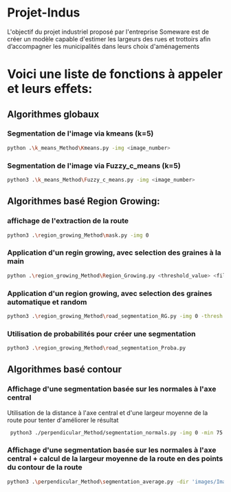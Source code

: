 # Projet-Indus
L'objectif du projet industriel proposé par l'entreprise Someware est de créer un modèle capable d'estimer les largeurs des rues et trottoirs afin d’accompagner les municipalités dans leurs choix d'aménagements


# Voici une liste de fonctions à appeler et leurs effets:
## Algorithmes globaux
### Segmentation de l'image via kmeans (k=5)
```bash
python .\k_means_Method\Kmeans.py -img <image_number>
```
### Segmentation de l'image via Fuzzy_c_means (k=5)
```bash
python3 .\k_means_Method\Fuzzy_c_means.py -img <image_number>
```

## Algorithmes basé Region Growing:
### affichage de l'extraction de la route
```bash
python3 .\region_growing_Method\mask.py -img 0
```
### Application d'un regin growing, avec selection des graines à la main
```bash
python .\region_growing_Method\Region_Growing.py <threshold_value> <filter_size>
```
### Application d'un region growing, avec selection des graines automatique et random 
```bash
python3 .\region_growing_Method\road_segmentation_RG.py -img 0 -thresh 15
```
### Utilisation de probabilités pour créer une segmentation
```bash
python3 .\region_growing_Method\road_segmentation_Proba.py
```

## Algorithmes basé contour
### Affichage d'une segmentation basée sur les normales à l'axe central
Utilisation de la distance à l'axe central et d'une largeur moyenne de la route pour tenter d'améliorer le résultat
```bash
 python3 ./perpendicular_Method/segmentation_normals.py -img 0 -min 75 -max 125
 ```

### Affichage d'une segmentation basée sur les normales à l'axe central + calcul de la largeur moyenne de la route en des points du contour de la route 
```bash
python3 .\perpendicular_Method\segmentation_average.py -dir 'images/ImagesRennes' -min 75 -max 125 -display 1
```

